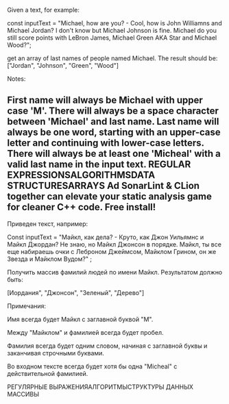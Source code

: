 Given a text, for example:

const inputText = "Michael, how are you? - Cool, how is John Williamns and Michael Jordan? I don't know but Michael Johnson is fine. Michael do you still score points with LeBron James, Michael Green AKA Star and Michael Wood?";

get an array of last names of people named Michael. The result should be:
["Jordan", "Johnson", "Green", "Wood"]

Notes:

First name will always be Michael with upper case 'M'.
There will always be a space character between 'Michael' and last name.
Last name will always be one word, starting with an upper-case letter and continuing with lower-case letters.
There will always be at least one 'Micheal' with a valid last name in the input text.
REGULAR EXPRESSIONSALGORITHMSDATA STRUCTURESARRAYS
Ad
SonarLint & CLion together can elevate your static analysis game for cleaner C++ code. Free install!
----------------------------------------------------------

Приведен текст, например:

Const inputText = "Майкл, как дела? - Круто, как Джон Уильямнс и Майкл Джордан? Не знаю, но Майкл Джонсон в порядке. Майкл, ты все еще набираешь очки с Леброном Джеймсом, Майклом Грином, он же Звезда и Майклом Вудом?" ;

Получить массив фамилий людей по имени Майкл. Результатом должно быть:

[Иордания", "Джонсон", "Зеленый", "Дерево"]

Примечания:

Имя всегда будет Майкл с заглавной буквой "M".

Между "Майклом" и фамилией всегда будет пробел.

Фамилия всегда будет одним словом, начиная с заглавной буквы и заканчивая строчными буквами.

Во входном тексте всегда будет хотя бы одна "Micheal" с действительной фамилией.

РЕГУЛЯРНЫЕ ВЫРАЖЕНИЯАЛГОРИТМЫСТРУКТУРЫ ДАННЫХ МАССИВЫ
